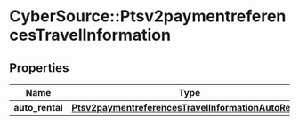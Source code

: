 # CyberSource::Ptsv2paymentreferencesTravelInformation

## Properties
Name | Type | Description | Notes
------------ | ------------- | ------------- | -------------
**auto_rental** | [**Ptsv2paymentreferencesTravelInformationAutoRental**](Ptsv2paymentreferencesTravelInformationAutoRental.md) |  | [optional] 


